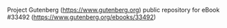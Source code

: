 Project Gutenberg (https://www.gutenberg.org) public repository for eBook #33492 (https://www.gutenberg.org/ebooks/33492)
